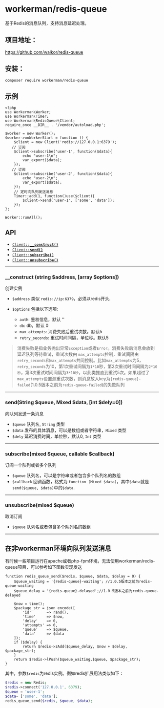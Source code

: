 # workerman/redis-queue

基于Redis的消息队列，支持消息延迟处理。

## 项目地址：
https://github.com/walkor/redis-queue

## 安装：
```
composer require workerman/redis-queue
```

## 示例
```
<?php
use Workerman\Worker;
use Workerman\Timer;
use Workerman\RedisQueue\Client;
require_once __DIR__ . '/vendor/autoload.php';

$worker = new Worker();
$worker->onWorkerStart = function () {
    $client = new Client('redis://127.0.0.1:6379');
   // 订阅
    $client->subscribe('user-1', function($data){
        echo "user-1\n";
        var_export($data);
    });
   // 订阅
    $client->subscribe('user-2', function($data){
        echo "user-2\n";
        var_export($data);
    });
    // 定时向队列发送消息
    Timer::add(1, function()use($client){
        $client->send('user-1', ['some', 'data']);
    });
};

Worker::runAll();
```

## API
  * <a href="#construct"><code>Client::<b>__construct()</b></code></a>
  * <a href="#send"><code>Client::<b>send()</b></code></a>
  * <a href="#subscribe"><code>Client::<b>subscribe()</b></code></a>
  * <a href="#unsubscribe"><code>Client::<b>unsubscribe()</b></code></a>

-------------------------------------------------------

<a name="construct"></a>
### __construct (string $address, [array $options])

创建实例

  * `$address`  类似 `redis://ip:6379`，必须以redis开头. 

  * `$options`  包括以下选项:
    * `auth`: 鉴权信息，默认 ''
    * `db`: db，默认 0
    * `max_attempts`: 消费失败后重试次数，默认5
    * `retry_seconds`: 重试时间间隔，单位秒。默认5

> 消费失败是指业务抛出异常`Exception`或者`Error`。消费失败后消息会放到延迟队列等待重试，重试次数由 `max_attempts`控制，重试间隔由`retry_seconds`和`max_attempts`共同控制。比如`max_attempts`为5，`retry_seconds`为10，第1次重试间隔为`1*10`秒，第2次重试时间间隔为`2*10秒`，第3次重试时间间隔为`3*10秒`，以此类推直到重试5次。如果超过了`max_attempts`设置测重试次数，则消息放入key为`{redis-queue}-failed`(1.0.5版本之前为`redis-queue-failed`)的失败队列

-------------------------------------------------------

<a name="send"></a>
### send(String $queue, Mixed $data, [int $dely=0])

向队列发送一条消息

* `$queue` 队列名, `String` 类型
* `$data` 发布的具体消息，可以是数组或者字符串，`Mixed` 类型
* `$dely` 延迟消费时间，单位秒，默认0, `Int` 类型
  
-------------------------------------------------------

<a name="subscribe"></a>
### subscribe(mixed $queue, callable $callback)

订阅一个队列或者多个队列

* `$queue` 队列名，可以是字符串或者包含多个队列名的数组
* `$callback` 回调函数，格式为  `function (Mixed $data)`，其中`$data`就是`send($queue, $data)`中的`$data`.

-------------------------------------------------------

<a name="unsubscribe"></a>
### unsubscribe(mixed $queue)

取消订阅

* `$queue` 队列名或者包含多个队列名的数组

-------------------------------------------------------

## 在非workerman环境向队列发送消息
有时候一些项目运行在apache或者php-fpm环境，无法使用workerman/redis-queue项目，可以参考如下函数实现发送
```
function redis_queue_send($redis, $queue, $data, $delay = 0) {
    $queue_waiting = '{redis-queue}-waiting'; //1.0.5版本之前为redis-queue-waiting
    $queue_delay = '{redis-queue}-delayed';//1.0.5版本之前为redis-queue-delayed
    
    $now = time();
    $package_str = json_encode([
        'id'       => rand(),
        'time'     => $now,
        'delay'    => 0,
        'attempts' => 0,
        'queue'    => $queue,
        'data'     => $data
    ]);
    if ($delay) {
        return $redis->zAdd($queue_delay, $now + $delay, $package_str);
    }
    return $redis->lPush($queue_waiting.$queue, $package_str);
}
```
其中，参数`$redis`为redis实例。例如redis扩展用法类似如下：
```php
$redis = new Redis;
$redis->connect('127.0.0.1', 6379);
$queue = 'user-1';
$data= ['some', 'data'];
redis_queue_send($redis, $queue, $data);
````
